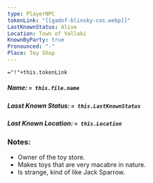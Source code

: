 ```yaml
---
type: PlayerNPC
tokenLink: "[[gadof-blinsky-cos.webp]]"
LastKnownStatus: Alive
Location: Town of Vallaki
KnownByParty: true
Pronounced: "-"
Place: Toy Shop
---
```

    
`="!"+this.tokenLink`
##### Name: `= this.file.name`
##### Lasst Known Status: `= this.LastKnownStatus`
##### Last Known Location: `= this.Location`
### Notes:

- Owner of the toy store.
- Makes toys that are very macabre in nature.
- Is strange, kind of like Jack Sparrow.